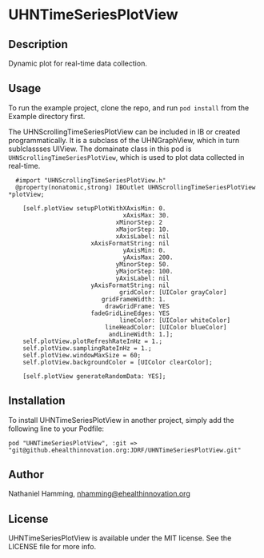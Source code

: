 # UHNTimeSeriesPlotView

## Description

Dynamic plot for real-time data collection. 

## Usage

To run the example project, clone the repo, and run `pod install` from the Example directory first.

The UHNScrollingTimeSeriesPlotView can be included in IB or created programmatically. It is a subclass of the UHNGraphView, which in turn sublclassses UIView. The domainate class in this pod is `UHNScrollingTimeSeriesPlotView`, which is used to plot data collected in real-time.

```
  #import "UHNScrollingTimeSeriesPlotView.h"
  @property(nonatomic,strong) IBOutlet UHNScrollingTimeSeriesPlotView *plotView;

    [self.plotView setupPlotWithXAxisMin: 0.
                                xAxisMax: 30.
                              xMinorStep: 2
                              xMajorStep: 10.
                              xAxisLabel: nil
                       xAxisFormatString: nil
                                yAxisMin: 0.
                                yAxisMax: 200.
                              yMinorStep: 50.
                              yMajorStep: 100.
                              yAxisLabel: nil
                       yAxisFormatString: nil
                               gridColor: [UIColor grayColor]
                          gridFrameWidth: 1.
                           drawGridFrame: YES
                       fadeGridLineEdges: YES
                               lineColor: [UIColor whiteColor]
                           lineHeadColor: [UIColor blueColor]
                            andLineWidth: 1.];
    self.plotView.plotRefreshRateInHz = 1.;
    self.plotView.samplingRateInHz = 1.;
    self.plotView.windowMaxSize = 60;
    self.plotView.backgroundColor = [UIColor clearColor];

    [self.plotView generateRandomData: YES];
```

## Installation

To install UHNTimeSeriesPlotView in another project, simply add the following line to your Podfile:

    pod "UHNTimeSeriesPlotView", :git => "git@github.ehealthinnovation.org:JDRF/UHNTimeSeriesPlotView.git"

## Author

Nathaniel Hamming, nhamming@ehealthinnovation.org

## License

UHNTimeSeriesPlotView is available under the MIT license. See the LICENSE file for more info.

